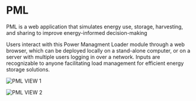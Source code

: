# PML
PML is a web application that simulates energy use, storage, harvesting, and sharing to improve energy-informed decision-making

Users interact with this Power Managment Loader module through a web browser, which can be deployed locally on a stand-alone computer, or on a server with multiple users logging in over a network. Inputs are recognizable to anyone facilitating load management for efficient energy storage solutions.

![PML VIEW 1](https://share.cleanshot.com/WW2x2Fdy)

![PML VIEW 2](https://share.cleanshot.com/Bx37mg5M)



